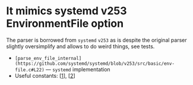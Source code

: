 # It mimics systemd v253 EnvironmentFile option

The parser is borrowed from `systemd` `v253` as is despite the original parser slightly oversimplify and allows to do weird things, see tests.

- `[parse_env_file_internal](https://github.com/systemd/systemd/blob/v253/src/basic/env-file.c#L22)` — `systemd` implementation
- Useful constants: [[1](https://github.com/systemd/systemd/blob/v253/src/basic/string-util.h#L13)], [[2](https://github.com/systemd/systemd/blob/v253/src/basic/escape.h#L15)]
